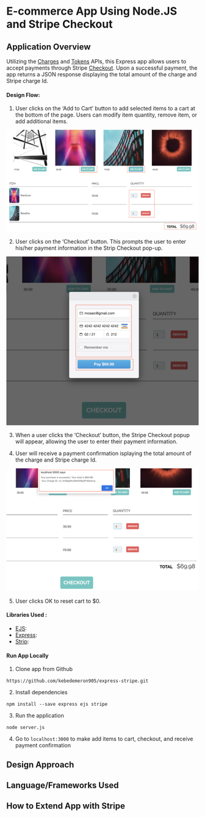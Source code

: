 # E-commerce App Using Node.JS and Stripe Checkout

## Application Overview 

Utilizing the [Charges](https://stripe.com/docs/api/charges) and [Tokens](https://stripe.com/docs/api/tokens) APIs, this Express app allows users to accept payments through Stripe [Checkout](https://stripe.com/docs/payments/checkout). Upon a successful payment, the app returns a JSON response displaying the total amount of the charge and Stripe charge Id.

#### Design Flow:

1. User clicks on the ‘Add to Cart’ button to add selected items to a cart at the bottom of the page. Users can modify item quantity, remove item, or add additional items. 

![Add to Cart](images/image2.png)

2. User clicks on the ‘Checkout’ button. This prompts the user to enter his/her payment information in the Strip Checkout pop-up. 

![Enter Payment Info](images/image3.png)

3. When a user clicks the ‘Checkout’ button, the Stripe Checkout popup will appear, allowing the user to enter their payment information.


4. User will receive a payment confirmation isplaying the total amount of the charge and Stripe charge Id.

![Payment Confirmation](images/image4.png)


5. User clicks OK to reset cart to $0. 

#### Libraries Used :

* [EJS](https://ejs.co/):
* [Express](https://expressjs.com/):
* [Strip](https://stripe.com/docs/development/quickstart):


#### Run App Locally


1. Clone app from Github

```
https://github.com/kebedemeron905/express-stripe.git
```


2. Install dependencies

```
npm install --save express ejs stripe
```

3. Run the application

```
node server.js
```

4. Go to `localhost:3000` to make add items to cart, checkout, and receive payment confirmation

## Design Approach



## Language/Frameworks Used



## How to Extend App with Stripe